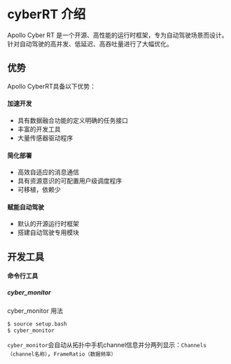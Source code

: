 
# cyberRT 介绍

Apollo Cyber​​ RT 是一个开源、高性能的运行时框架，专为自动驾驶场景而设计。针对自动驾驶的高并发、低延迟、高吞吐量进行了大幅优化。

## 优势

Apollo CyberRT具备以下优势：

#### 加速开发
- 具有数据融合功能的定义明确的任务接口
- 丰富的开发工具
- 大量传感器驱动程序

#### 简化部署
- 高效自适应的消息通信
- 具有资源意识的可配置用户级调度程序
- 可移植，依赖少

#### 赋能自动驾驶
- 默认的开源运行时框架
- 搭建自动驾驶专用模块

## 开发工具

#### 命令行工具

##### cyber_monitor

cyber_monitor 用法

``` bash
$ source setup.bash    
$ cyber_monitor
```

`cyber_monitor`会自动从拓扑中手机channel信息并分两列显示：`Channels（channel名称）`，`FrameRatio（数据频率）`